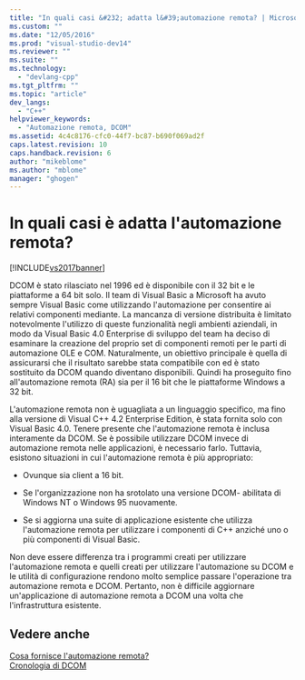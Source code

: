 ```yaml
---
title: "In quali casi &#232; adatta l&#39;automazione remota? | Microsoft Docs"
ms.custom: ""
ms.date: "12/05/2016"
ms.prod: "visual-studio-dev14"
ms.reviewer: ""
ms.suite: ""
ms.technology: 
  - "devlang-cpp"
ms.tgt_pltfrm: ""
ms.topic: "article"
dev_langs: 
  - "C++"
helpviewer_keywords: 
  - "Automazione remota, DCOM"
ms.assetid: 4c4c8176-cfc0-44f7-bc87-b690f069ad2f
caps.latest.revision: 10
caps.handback.revision: 6
author: "mikeblome"
ms.author: "mblome"
manager: "ghogen"
---
```

# In quali casi &#232; adatta l&#39;automazione remota?
[!INCLUDE[vs2017banner](../assembler/inline/includes/vs2017banner.md)]

DCOM è stato rilasciato nel 1996 ed è disponibile con il 32 bit e le piattaforme a 64 bit solo.  Il team di Visual Basic a Microsoft ha avuto sempre Visual Basic come utilizzando l'automazione per consentire ai relativi componenti mediante.  La mancanza di versione distribuita è limitato notevolmente l'utilizzo di queste funzionalità negli ambienti aziendali, in modo da Visual Basic 4.0 Enterprise di sviluppo del team ha deciso di esaminare la creazione del proprio set di componenti remoti per le parti di automazione OLE e COM.  Naturalmente, un obiettivo principale è quella di assicurarsi che il risultato sarebbe stata compatibile con ed è stato sostituito da DCOM quando diventano disponibili.  Quindi ha proseguito fino all'automazione remota \(RA\) sia per il 16 bit che le piattaforme Windows a 32 bit.  
  
 L'automazione remota non è uguagliata a un linguaggio specifico, ma fino alla versione di Visual C\+\+ 4.2 Enterprise Edition, è stata fornita solo con Visual Basic 4.0.  Tenere presente che l'automazione remota è inclusa interamente da DCOM.  Se è possibile utilizzare DCOM invece di automazione remota nelle applicazioni, è necessario farlo.  Tuttavia, esistono situazioni in cui l'automazione remota è più appropriato:  
  
-   Ovunque sia client a 16 bit.  
  
-   Se l'organizzazione non ha srotolato una versione DCOM\- abilitata di Windows NT o Windows 95 nuovamente.  
  
-   Se si aggiorna una suite di applicazione esistente che utilizza l'automazione remota per utilizzare i componenti di C\+\+ anziché uno o più componenti di Visual Basic.  
  
 Non deve essere differenza tra i programmi creati per utilizzare l'automazione remota e quelli creati per utilizzare l'automazione su DCOM e le utilità di configurazione rendono molto semplice passare l'operazione tra automazione remota e DCOM.  Pertanto, non è difficile aggiornare un'applicazione di automazione remota a DCOM una volta che l'infrastruttura esistente.  
  
## Vedere anche  
 [Cosa fornisce l'automazione remota?](../mfc/what-does-remote-automation-provide-q.md)   
 [Cronologia di DCOM](../mfc/history-of-dcom.md)